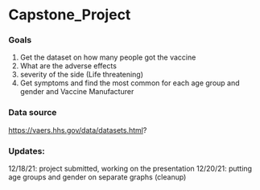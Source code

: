 # Capstone_Project

### Goals

 1. Get the dataset on how many people got the vaccine
 2. What are the adverse effects
 3. severity of the side (Life threatening)
 4. Get symptoms and find the most common for each age group and gender and Vaccine Manufacturer

### Data source

https://vaers.hhs.gov/data/datasets.html?

### Updates:
12/18/21: project submitted, working on the presentation
12/20/21: putting age groups and gender on separate graphs (cleanup)
